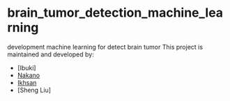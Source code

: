 # brain_tumor_detection_machine_learning
development machine learning for detect brain tumor
This project is maintained and developed by:

- [Ibuki] 
- [Nakano](https://github.com/Nakano079)  
- [Ikhsan](https://github.com/Ikhsanmn)  
- [Sheng Liu]
